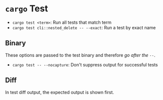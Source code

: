 # `cargo` Test

- `cargo test <term>`: Run all tests that match term
- `cargo test cli::nested_delete -- --exact`: Run a test by exact name

## Binary

These options are passed to the test binary and therefore *go after the `--`*.

- `cargo test -- --nocapture`: Don't suppress output for successful tests

## Diff

In test diff output, the expected output is shown first.
